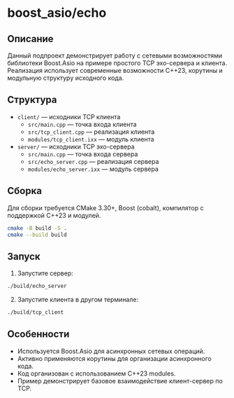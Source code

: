# boost_asio/echo

## Описание

Данный подпроект демонстрирует работу с сетевыми возможностями библиотеки Boost.Asio на примере простого TCP эхо-сервера и клиента.  
Реализация использует современные возможности C++23, корутины и модульную структуру исходного кода.

## Структура

- `client/` — исходники TCP клиента
  - `src/main.cpp` — точка входа клиента
  - `src/tcp_client.cpp` — реализация клиента
  - `modules/tcp_client.ixx` — модуль клиента
- `server/` — исходники TCP эхо-сервера
  - `src/main.cpp` — точка входа сервера
  - `src/echo_server.cpp` — реализация сервера
  - `modules/echo_server.ixx` — модуль сервера

## Сборка

Для сборки требуется CMake 3.30+, Boost (cobalt), компилятор с поддержкой C++23 и модулей.

```sh
cmake -B build -S .
cmake --build build
```

## Запуск

1. Запустите сервер:
```sh
./build/echo_server
```
2. Запустите клиента в другом терминале:
```sh
./build/tcp_client
```

## Особенности
- Используется Boost.Asio для асинхронных сетевых операций.
- Активно применяются корутины для организации асинхронного кода.
- Код организован с использованием C++23 modules.
- Пример демонстрирует базовое взаимодействие клиент-сервер по TCP.
